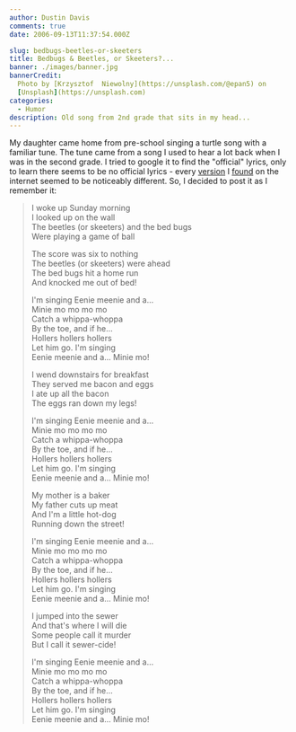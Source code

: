 ```yaml
---
author: Dustin Davis
comments: true
date: 2006-09-13T11:37:54.000Z

slug: bedbugs-beetles-or-skeeters
title: Bedbugs & Beetles, or Skeeters?...
banner: ./images/banner.jpg
bannerCredit:
  Photo by [Krzysztof  Niewolny](https://unsplash.com/@epan5) on
  [Unsplash](https://unsplash.com)
categories:
  - Humor
description: Old song from 2nd grade that sits in my head...
---
```


My daughter came home from pre-school singing a turtle song with a familiar
tune. The tune came from a song I used to hear a lot back when I was in the
second grade. I tried to google it to find the "official" lyrics, only to learn
there seems to be no official lyrics - every
[version](http://www.kayshapero.net/child2.htm) I
[found](http://kilowan.wordpress.com/2006/09/02/skeeters-and-the-bed-bugs/) on
the internet seemed to be noticeably different. So, I decided to post it as I
remember it:

> I woke up Sunday morning  
> I looked up on the wall  
> The beetles (or skeeters) and the bed bugs  
> Were playing a game of ball
>
> The score was six to nothing  
> The beetles (or skeeters) were ahead  
> The bed bugs hit a home run  
> And knocked me out of bed!
>
> I'm singing Eenie meenie and a...  
> Minie mo mo mo mo  
> Catch a whippa-whoppa  
> By the toe, and if he...  
> Hollers hollers hollers  
> Let him go. I'm singing  
> Eenie meenie and a... Minie mo!
>
> I wend downstairs for breakfast  
> They served me bacon and eggs  
> I ate up all the bacon  
> The eggs ran down my legs!
>
> I'm singing Eenie meenie and a...  
> Minie mo mo mo mo  
> Catch a whippa-whoppa  
> By the toe, and if he...  
> Hollers hollers hollers  
> Let him go. I'm singing  
> Eenie meenie and a... Minie mo!
>
> My mother is a baker  
> My father cuts up meat  
> And I'm a little hot-dog  
> Running down the street!
>
> I'm singing Eenie meenie and a...  
> Minie mo mo mo mo  
> Catch a whippa-whoppa  
> By the toe, and if he...  
> Hollers hollers hollers  
> Let him go. I'm singing  
> Eenie meenie and a... Minie mo!
>
> I jumped into the sewer  
> And that's where I will die  
> Some people call it murder  
> But I call it sewer-cide!
>
> I'm singing Eenie meenie and a...  
> Minie mo mo mo mo  
> Catch a whippa-whoppa  
> By the toe, and if he...  
> Hollers hollers hollers  
> Let him go. I'm singing  
> Eenie meenie and a... Minie mo!
